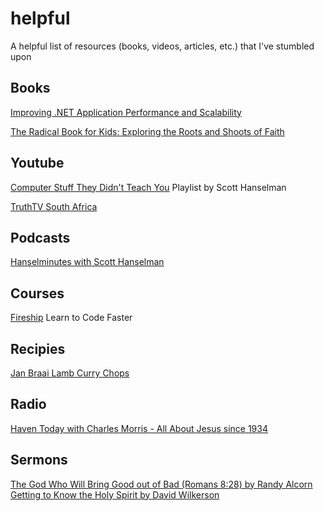 # helpful
A helpful list of resources (books, videos, articles, etc.) that I've stumbled upon

## Books

[Improving .NET Application Performance and Scalability](https://www.google.com/url?sa=t&rct=j&q=&esrc=s&source=web&cd=&ved=2ahUKEwif06bRyIr-AhVaOMAKHSICCosQFnoECA8QAQ&url=https%3A%2F%2Fdownload.microsoft.com%2Fdownload%2Fa%2F7%2Fe%2Fa7ea6fd9-2f56-439e-a8de-024c968f26d1%2FScaleNet.pdf&usg=AOvVaw2VAY_3_MEkdtp4En5YlyEr)

[The Radical Book for Kids: Exploring the Roots and Shoots of Faith](https://www.amazon.com/Radical-Book-Kids-Exploring-Shoots/dp/1942572719)

## Youtube

[Computer Stuff They Didn't Teach You](https://www.youtube.com/watch?v=gDXmTJakpT8&list=PL0M0zPgJ3HSesuPIObeUVQNbKqlw5U2Vr)
Playlist by Scott Hanselman

[TruthTV South Africa](https://www.youtube.com/@TruthTVSouthAfrica)

## Podcasts

[Hanselminutes with Scott Hanselman](https://hanselminutes.com/)

## Courses

[Fireship](https://fireship.io/) Learn to Code Faster

## Recipies

[Jan Braai Lamb Curry Chops](https://braai.com/lamb-curry-chops/)

## Radio

[Haven Today with Charles Morris - All About Jesus since 1934](https://haventoday.org/)

## Sermons

[The God Who Will Bring Good out of Bad (Romans 8:28) by Randy Alcorn](https://www.epm.org/resources/2010/Dec/14/god-who-will-bring-good-out-bad-romans-828-video/)
[Getting to Know the Holy Spirit by David Wilkerson](https://www.youtube.com/watch?v=wuj6D3pqn6w)

